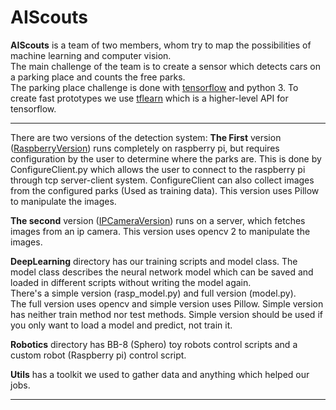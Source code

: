 # AIScouts

**AIScouts** is a team of two members, whom try to map the possibilities of machine learning and computer vision.   
The main challenge of the team is to create a sensor which detects cars on a parking place and counts the free parks.   
The parking place challenge is done with [tensorflow](https://www.tensorflow.org/) and python 3. To create fast prototypes we use [tflearn](http://tflearn.org/) which is a higher-level API for tensorflow.   

---

There are two versions of the detection system:
**The First** version ([RaspberryVersion](https://github.com/MystiCons/AIScouts/tree/master/RaspberryVersion)) runs completely on raspberry pi, but requires configuration by the user to determine where the parks are. This is done by ConfigureClient.py which allows the user to connect to the raspberry pi through tcp server-client system. ConfigureClient can also collect images from the configured parks (Used as training data). This version uses Pillow to manipulate the images.   
   
**The second** version ([IPCameraVersion](https://github.com/MystiCons/AIScouts/tree/master/IPCameraVersion)) runs on a server, which fetches images from an ip camera. This version uses opencv 2 to manipulate the images.  

**DeepLearning** directory has our training scripts and model class. The model class describes the neural network model which can be saved and loaded in different scripts without writing the model again.    
There's a simple version (rasp_model.py) and full version (model.py).    
The full version uses opencv and simple version uses Pillow. Simple version has neither train method nor test methods. 
Simple version should be used if you only want to load a model and predict, not train it.

**Robotics** directory has BB-8 (Sphero) toy robots control scripts and a custom robot (Raspberry pi) control script.   

**Utils** has a toolkit we used to gather data and anything which helped our jobs.   

---
